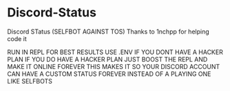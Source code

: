 # Discord-Status
Discord STatus (SELFBOT AGAINST TOS)
Thanks to 1nchpp
for helping code it






RUN IN REPL FOR BEST RESULTS USE .ENV IF YOU DONT HAVE A HACKER PLAN
IF YOU DO HAVE A HACKER PLAN JUST BOOST THE REPL AND MAKE IT ONLINE FOREVER THIS MAKES IT SO YOUR DISCORD ACCOUNT CAN HAVE A CUSTOM STATUS FOREVER INSTEAD OF A PLAYING ONE LIKE SELFBOTS
